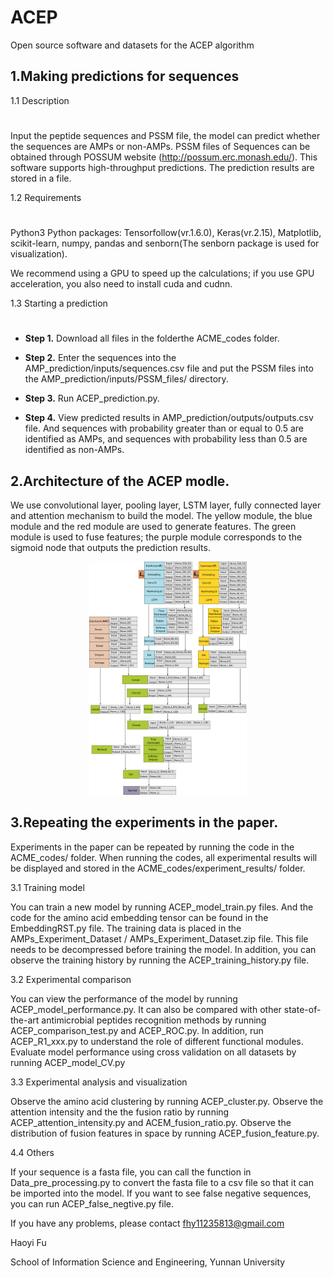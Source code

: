 # ACEP
Open source software and datasets for the ACEP algorithm

1.Making predictions for sequences
---
1.1 Description
#
Input the peptide sequences and PSSM file, the model can predict whether the sequences are AMPs or non-AMPs. PSSM files of Sequences can be obtained through POSSUM website (http://possum.erc.monash.edu/). This software supports high-throughput predictions. The prediction results are stored in a file.

1.2 Requirements
#
Python3
Python packages: Tensorfollow(vr.1.6.0), Keras(vr.2.15), Matplotlib, scikit-learn, numpy, pandas and senborn(The senborn package is used for visualization).

We recommend using a GPU to speed up the calculations; if you use GPU acceleration, you also need to install cuda and cudnn.

1.3 Starting a prediction
#
* **Step 1.** Download all files in the folderthe ACME_codes folder. 

* **Step 2.** Enter the sequences into the AMP_prediction/inputs/sequences.csv file and put the PSSM files into the AMP_prediction/inputs/PSSM_files/ directory.

* **Step 3.** Run ACEP_prediction.py.

* **Step 4.** View predicted results in AMP_prediction/outputs/outputs.csv file. And sequences with probability greater than or equal to 0.5 are identified as AMPs, and sequences with probability less than 0.5 are identified as non-AMPs.

2.Architecture of the ACEP modle.
-

We use convolutional layer, pooling layer, LSTM layer, fully connected layer and attention mechanism to build the model.
The yellow module, the blue module and the red module are used to generate features. The green module is used to fuse features; the purple module corresponds to the sigmoid node that outputs the prediction results.

<div align=center><img width="50%" height="50%" alt="Model_Structure" src="https://raw.githubusercontent.com/Fuhaoyi/ACEP/master/model_structure.png"/></div>


3.Repeating the experiments in the paper.
-

Experiments in the paper can be repeated by running the code in the ACME_codes/ folder. When running the codes, all experimental results will be displayed and stored in the ACME_codes/experiment_results/ folder.

3.1 Training model

You can train a new model by running ACEP_model_train.py files. And the code for the amino acid embedding tensor can be found in the EmbeddingRST.py file. The training data is placed in the AMPs_Experiment_Dataset / AMPs_Experiment_Dataset.zip file. This file needs to be decompressed before training the model. In addition, you can observe the training history by running the ACEP_training_history.py file.

3.2 Experimental comparison

You can view the performance of the model by running ACEP_model_performance.py. It can also be compared with other state-of-the-art antimicrobial peptides recognition methods by running ACEP_comparison_test.py and ACEP_ROC.py. In addition, run ACEP_R1_xxx.py to understand the role of different functional modules. Evaluate model performance using cross validation on all datasets by running ACEP_model_CV.py

3.3 Experimental analysis and visualization

Observe the amino acid clustering by running ACEP_cluster.py. Observe the attention intensity and the the fusion ratio by running ACEP_attention_intensity.py and ACEM_fusion_ratio.py. Observe the distribution of fusion features in space by running ACEP_fusion_feature.py.

4.4 Others


If your sequence is a fasta file, you can call the function in Data_pre_processing.py to convert the fasta file to a csv file so that it can be imported into the model.
If you want to see false negative sequences, you can run ACEP_false_negtive.py file.


If you have any problems, please contact fhy11235813@gmail.com

Haoyi Fu

School of Information Science and Engineering, Yunnan University


